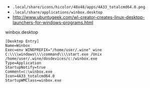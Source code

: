 * `.local/share/icons/hicolor/48x48/apps/4A33_totalcmd64.0.png`
* `.local/share/applications/winbox.desktop`
* http://www.ubuntugeek.com/wl-creator-creates-linux-desktop-launchers-for-windows-programs.html

winbox.desktop
```
[Desktop Entry]
Name=Winbox
Exec=env WINEPREFIX="/home/user/.wine" wine C:\\\\windows\\\\command\\\\start.exe /Unix /home/user/.wine/dosdevices/c:/winbox.exe
Type=Application
StartupNotify=true
Comment=c:\winbox.exe
Icon=4A33_totalcmd64.0
StartupWMClass=winbox.exe
```
